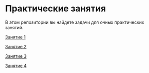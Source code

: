 # Практические занятия
В этом репозитории вы найдете задачи для очных практических занятий.

[Занятие 1](https://github.com/kontur-course-nsk/practice/tree/master/src/practice1)

[Занятие 2](https://github.com/kontur-course-nsk/practice/tree/master/src/practice2)

[Занятие 3](https://github.com/kontur-course-nsk/practice/tree/master/src/practice3)

[Занятие 4](https://github.com/kontur-course-nsk/practice/tree/master/src/practice4)